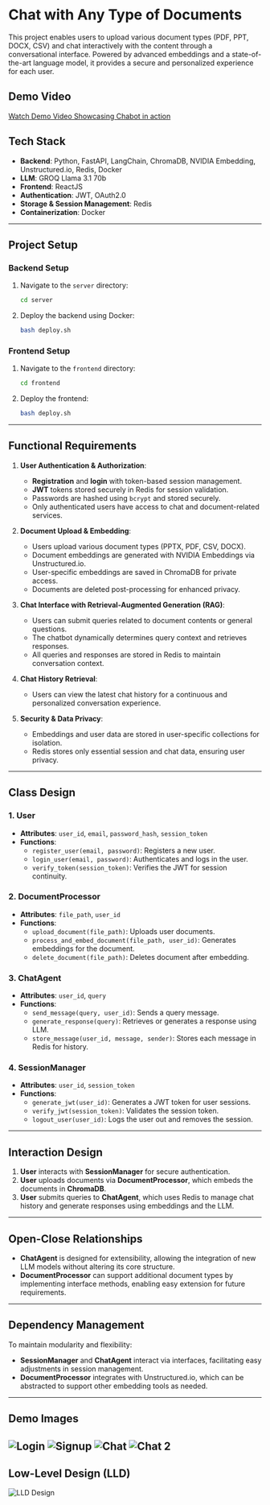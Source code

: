 # Chat with Any Type of Documents

This project enables users to upload various document types (PDF, PPT, DOCX, CSV) and chat interactively with the content through a conversational interface. Powered by advanced embeddings and a state-of-the-art language model, it provides a secure and personalized experience for each user.

## Demo Video
[Watch Demo Video Showcasing Chabot in action](https://drive.google.com/file/d/1CKM2Ns3uzQ1amhYKo5JDfaA_z2M6cD-d/view)

## Tech Stack
- **Backend**: Python, FastAPI, LangChain, ChromaDB, NVIDIA Embedding, Unstructured.io, Redis, Docker
- **LLM**: GROQ Llama 3.1 70b
- **Frontend**: ReactJS
- **Authentication**: JWT, OAuth2.0
- **Storage & Session Management**: Redis
- **Containerization**: Docker

---

## Project Setup

### Backend Setup
1. Navigate to the `server` directory:
   ```bash
   cd server
   ```
2. Deploy the backend using Docker:
   ```bash
   bash deploy.sh
   ```

### Frontend Setup
1. Navigate to the `frontend` directory:
   ```bash
   cd frontend
   ```
2. Deploy the frontend:
   ```bash
   bash deploy.sh
   ```

---

## Functional Requirements

1. **User Authentication & Authorization**:
   - **Registration** and **login** with token-based session management.
   - **JWT** tokens stored securely in Redis for session validation.
   - Passwords are hashed using `bcrypt` and stored securely.
   - Only authenticated users have access to chat and document-related services.

2. **Document Upload & Embedding**:
   - Users upload various document types (PPTX, PDF, CSV, DOCX).
   - Document embeddings are generated with NVIDIA Embeddings via Unstructured.io.
   - User-specific embeddings are saved in ChromaDB for private access.
   - Documents are deleted post-processing for enhanced privacy.

3. **Chat Interface with Retrieval-Augmented Generation (RAG)**:
   - Users can submit queries related to document contents or general questions.
   - The chatbot dynamically determines query context and retrieves responses.
   - All queries and responses are stored in Redis to maintain conversation context.

4. **Chat History Retrieval**:
   - Users can view the latest chat history for a continuous and personalized conversation experience.

5. **Security & Data Privacy**:
   - Embeddings and user data are stored in user-specific collections for isolation.
   - Redis stores only essential session and chat data, ensuring user privacy.

---

## Class Design

### 1. **User**
   - **Attributes**: `user_id`, `email`, `password_hash`, `session_token`
   - **Functions**:
     - `register_user(email, password)`: Registers a new user.
     - `login_user(email, password)`: Authenticates and logs in the user.
     - `verify_token(session_token)`: Verifies the JWT for session continuity.

### 2. **DocumentProcessor**
   - **Attributes**: `file_path`, `user_id`
   - **Functions**:
     - `upload_document(file_path)`: Uploads user documents.
     - `process_and_embed_document(file_path, user_id)`: Generates embeddings for the document.
     - `delete_document(file_path)`: Deletes document after embedding.

### 3. **ChatAgent**
   - **Attributes**: `user_id`, `query`
   - **Functions**:
     - `send_message(query, user_id)`: Sends a query message.
     - `generate_response(query)`: Retrieves or generates a response using LLM.
     - `store_message(user_id, message, sender)`: Stores each message in Redis for history.

### 4. **SessionManager**
   - **Attributes**: `user_id`, `session_token`
   - **Functions**:
     - `generate_jwt(user_id)`: Generates a JWT token for user sessions.
     - `verify_jwt(session_token)`: Validates the session token.
     - `logout_user(user_id)`: Logs the user out and removes the session.

---

## Interaction Design

1. **User** interacts with **SessionManager** for secure authentication.
2. **User** uploads documents via **DocumentProcessor**, which embeds the documents in **ChromaDB**.
3. **User** submits queries to **ChatAgent**, which uses Redis to manage chat history and generate responses using embeddings and the LLM.

---

## Open-Close Relationships

- **ChatAgent** is designed for extensibility, allowing the integration of new LLM models without altering its core structure.
- **DocumentProcessor** can support additional document types by implementing interface methods, enabling easy extension for future requirements.

---

## Dependency Management

To maintain modularity and flexibility:
- **SessionManager** and **ChatAgent** interact via interfaces, facilitating easy adjustments in session management.
- **DocumentProcessor** integrates with Unstructured.io, which can be abstracted to support other embedding tools as needed.

---

## Demo Images

![Login](./images/login.png)
![Signup](./images/signup.png)
![Chat](./images/chat.png)
![Chat 2](./images/chat2.png)
---

## Low-Level Design (LLD)

![LLD Design](./images/ai_chatbot_application_lld.png)
